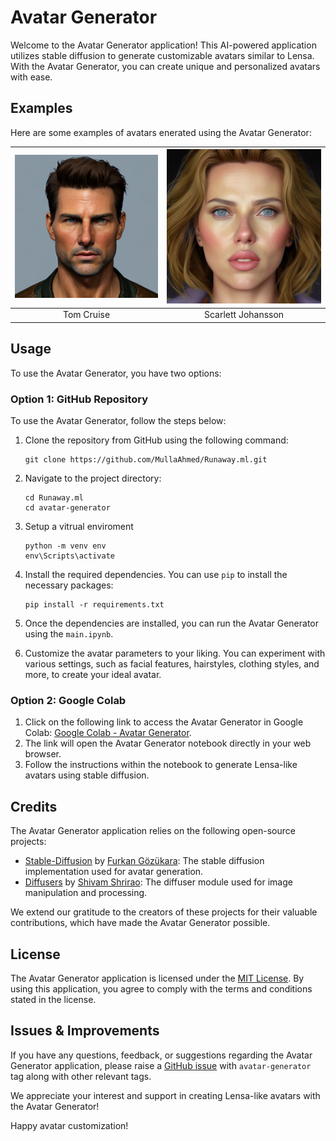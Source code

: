 # Avatar Generator

Welcome to the Avatar Generator application! This AI-powered application utilizes stable diffusion to generate customizable avatars similar to Lensa. With the Avatar Generator, you can create unique and personalized avatars with ease.

## Examples

Here are some examples of avatars enerated using the  Avatar Generator:
 
![Example Avatar 1](./images/1.png) | ![Example Avatar 2](./images/2.jpg)
:-------------------------:|:-------------------------:
Tom Cruise | Scarlett Johansson


## Usage

To use the Avatar Generator, you have two options:

### Option 1: GitHub Repository

To use the Avatar Generator, follow the steps below:

1. Clone the repository from GitHub using the following command:

   ```
   git clone https://github.com/MullaAhmed/Runaway.ml.git
   ```

2. Navigate to the project directory:

   ```
   cd Runaway.ml
   cd avatar-generator
   ```

3. Setup a vitrual enviroment
    
    ```
    python -m venv env
    env\Scripts\activate
    ```

4. Install the required dependencies. You can use `pip` to install the necessary packages:

   ```
   pip install -r requirements.txt
   ```

5. Once the dependencies are installed, you can run the Avatar Generator using the `main.ipynb`.

6. Customize the avatar parameters to your liking. You can experiment with various settings, such as facial features, hairstyles, clothing styles, and more, to create your ideal avatar.


### Option 2: Google Colab

1. Click on the following link to access the Avatar Generator in Google Colab: [Google Colab - Avatar Generator](https://colab.research.google.com/drive/1wJKRLKYyR39uLK7aGfy7wbDcaia6mLxs?usp=sharing).
2. The link will open the Avatar Generator notebook directly in your web browser.
3. Follow the instructions within the notebook to generate Lensa-like avatars using stable diffusion.

## Credits

The Avatar Generator application relies on the following open-source projects:

- [Stable-Diffusion](https://github.com/FurkanGozukara/Stable-Diffusion) by [Furkan Gözükara](https://github.com/FurkanGozukara): The stable diffusion implementation used for avatar generation.
- [Diffusers](https://github.com/ShivamShrirao/diffusers) by [Shivam Shrirao](https://github.com/ShivamShrirao): The diffuser module used for image manipulation and processing.

We extend our gratitude to the creators of these projects for their valuable contributions, which have made the Avatar Generator possible.

## License

The Avatar Generator application is licensed under the [MIT License](LICENSE). By using this application, you agree to comply with the terms and conditions stated in the license.

## Issues & Improvements

If you have any questions, feedback, or suggestions regarding the Avatar Generator application, please raise a [GitHub issue](https://github.com/MullaAhmed/Runaway.ml/issues)  with `avatar-generator` tag along with other relevant tags. 

We appreciate your interest and support in creating Lensa-like avatars with the Avatar Generator!

Happy avatar customization!